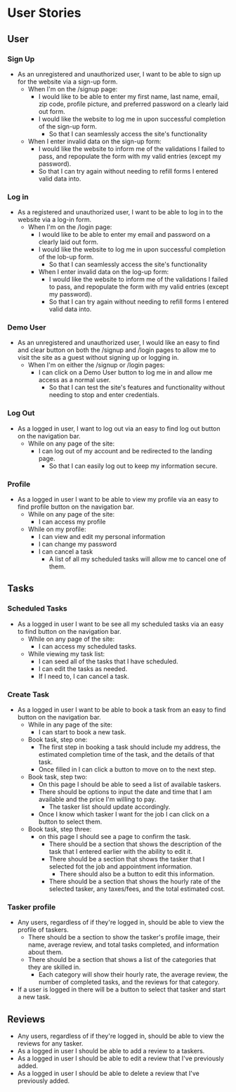 # User Stories

## User

### Sign Up


- As an unregistered and unauthorized user, I want to be able to sign up for the website via a sign-up form.
  - When I'm on the /signup page:
    - I would like to be able to enter my first name, last name, email, zip code, profile picture, and preferred password on a clearly laid out form.
    - I would like the website to log me in upon successful completion of the sign-up form.
      - So that I can seamlessly access the site's functionality
  - When I enter invalid data on the sign-up form:
    - I would like the website to inform me of the validations I failed to pass, and repopulate the form with my valid entries (except my password).
    - So that I can try again without needing to refill forms I entered valid data into.

### Log in

- As a registered and unauthorized user, I want to be able to log in to the website via a log-in form.
  - When I'm on the /login page:
    - I would like to be able to enter my email and password on a clearly laid out form.
    - I would like the website to log me in upon successful completion of the lob-up form.
      - So that I can seamlessly access the site's functionality
    - When I enter invalid data on the log-up form:
      - I would like the website to inform me of the validations I failed to pass, and repopulate the form with my valid entries (except my password).
      - So that I can try again without needing to refill forms I entered valid data into.

### Demo User

- As an unregistered and unauthorized user, I would like an easy to find and clear button on both the /signup and /login pages to allow me to visit the site as a guest without signing up or logging in.
  - When I'm on either the /signup or /login pages:
    - I can click on a Demo User button to log me in and allow me access as a normal user.
      - So that I can test the site's features and functionality without needing to stop and enter credentials.

### Log Out

- As a logged in user, I want to log out via an easy to find log out button on the navigation bar.
  - While on any page of the site:
    - I can log out of my account and be redirected to the landing page.
      - So that I can easily log out to keep my information secure.

### Profile

- As a logged in user I want to be able to view my profile via an easy to find profile button on the navigation bar.
  - While on any page of the site:
    - I can access my profile
  - While on my profile:
    - I can view and edit my personal information
    - I can change my password
    - I can cancel a task
      - A list of all my scheduled tasks will allow me to cancel one of them.

## Tasks

### Scheduled Tasks

- As a logged in user I want to be see all my scheduled tasks via an easy to find button on the navigation bar.
  - While on any page of the site:
    - I can access my scheduled tasks.
  - While viewing my task list:
    - I can seed all of the tasks that I have scheduled.
    - I can edit the tasks as needed.
    - If I need to, I can cancel a task.

### Create Task

- As a logged in user I want to be able to book a task from an easy to find button on the navigation bar.
  - While in any page of the site:
    - I can start to book a new task.
  - Book task, step one:
    - The first step in booking a task should include my address, the estimated completion time of the task, and the details of that task.
    - Once filled in I can click a button to move on to the next step.
  - Book task, step two:
    - On this page I should be able to seed a list of available taskers.
    - There should be options to input the date and time that I am available and the price I'm willing to pay.
      - The tasker list should update accordingly.
    - Once I know which tasker I want for the job I can click on a button to select them.
  - Book task, step three:
    - on this page I should see a page to confirm the task.
      - There should be a section that shows the description of the task that I entered earlier with the ability to edit it.
      - There should be a section that shows the tasker that I selected fot the job and appointment information.
        - There should also be a button to edit this information.
      - There should be a section that shows the hourly rate of the selected tasker, any taxes/fees, and the total estimated cost.

### Tasker profile

- Any users, regardless of if they're logged in, should be able to view the profile of taskers.
  - There should be a section to show the tasker's profile image, their name, average review, and total tasks completed, and information about them.
  - There should be a section that shows a list of the categories that they are skilled in.
    - Each category will show their hourly rate, the average review, the number of completed tasks, and the reviews for that category.
- If a user is logged in there will be a button to select that tasker and start a new task.

## Reviews

- Any users, regardless of if they're logged in, should be able to view the reviews for any tasker.
- As a logged in user I should be able to add a review to a taskers.
- As a logged in user I should be able to edit a review that I've previously added.
- As a logged in user I should be able to delete a review that I've previously added.
